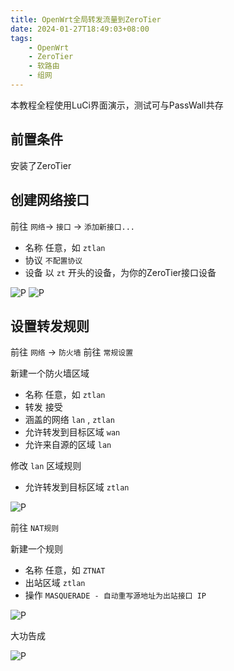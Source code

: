 ```yaml
---
title: OpenWrt全局转发流量到ZeroTier
date: 2024-01-27T18:49:03+08:00
tags:
    - OpenWrt
    - ZeroTier
    - 软路由
    - 组网
---
```

本教程全程使用LuCi界面演示，测试可与PassWall共存

## 前置条件

安装了ZeroTier

## 创建网络接口

前往 `网络`-> `接口` -> `添加新接口...`

- 名称 任意，如 `ztlan`
- 协议 `不配置协议`
- 设备 以 `zt` 开头的设备，为你的ZeroTier接口设备

![P](https://apac-cloudflare-r2.img.1l1.icu/2024/05/02/66328ec27ab53.webp)
![P](https://apac-cloudflare-r2.img.1l1.icu/2024/05/02/66328ec0af6d7.webp)

## 设置转发规则

前往 `网络` -> `防火墙`
前往 `常规设置`

新建一个防火墙区域

- 名称 任意，如 `ztlan`
- 转发 接受
- 涵盖的网络 `lan` , `ztlan`
- 允许转发到目标区域 `wan`
- 允许来自源的区域 `lan`

修改 `lan` 区域规则

- 允许转发到目标区域 `ztlan`

![P](https://apac-cloudflare-r2.img.1l1.icu/2024/05/02/66328ec0c731a.webp)

前往 `NAT规则`

新建一个规则

- 名称 任意，如 `ZTNAT`
- 出站区域 `ztlan`
- 操作 `MASQUERADE - 自动重写源地址为出站接口 IP`

![P](https://apac-cloudflare-r2.img.1l1.icu/2024/05/02/66328ebc9967b.webp)

大功告成

![P](https://apac-cloudflare-r2.img.1l1.icu/2024/05/02/66328ec0235fa.webp)

